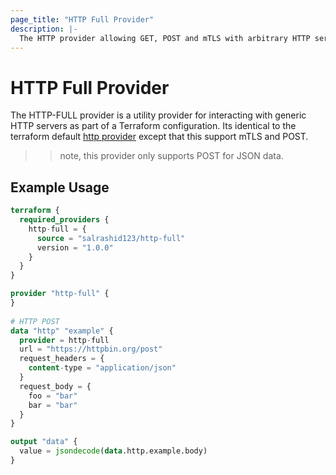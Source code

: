 ```yaml
---
page_title: "HTTP Full Provider"
description: |-
  The HTTP provider allowing GET, POST and mTLS with arbitrary HTTP servers.
---
```


# HTTP Full Provider

The HTTP-FULL provider is a utility provider for interacting with generic HTTP
servers as part of a Terraform configuration.  Its identical to the terraform default 
[http provider](https://registry.terraform.io/providers/hashicorp/http/latest/docs/data-sources/http) except that this support mTLS and POST.

>> note, this provider only supports POST for JSON data.

## Example Usage

```terraform
terraform {
  required_providers {
    http-full = {
      source = "salrashid123/http-full"
      version = "1.0.0"
    }
  }
}

provider "http-full" {
}
 
# HTTP POST 
data "http" "example" {
  provider = http-full
  url = "https://httpbin.org/post"
  request_headers = {
    content-type = "application/json"
  }
  request_body = {
    foo = "bar"
    bar = "bar"
  }
}

output "data" {
  value = jsondecode(data.http.example.body)
}
```